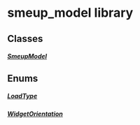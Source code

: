 


# smeup_model library











## Classes

##### [SmeupModel](../smeup_models_widgets_smeup_model/SmeupModel-class.md)



 








## Enums

##### [LoadType](../smeup_models_widgets_smeup_model/LoadType.md)



 


##### [WidgetOrientation](../smeup_models_widgets_smeup_model/WidgetOrientation.md)



 









